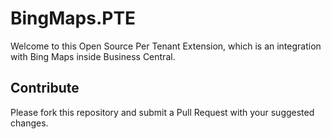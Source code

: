 # BingMaps.PTE
Welcome to this Open Source Per Tenant Extension, which is an integration with Bing Maps inside Business Central.

## Contribute
Please fork this repository and submit a Pull Request with your suggested changes.
